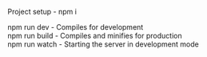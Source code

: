 Project setup - npm i

npm run dev - Compiles for development<br/>
npm run build - Compiles and minifies for production<br/>
npm run watch - Starting the server in development mode<br/>
